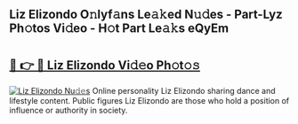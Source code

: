 ## Liz Elizondo O𝚗lyf𝚊ns Le𝚊𝚔ed N𝚞𝚍es - Part-Lyz Ph𝚘tos Vi𝚍eo - H𝚘t Part Le𝚊𝚔s eQyEm

# <h2><a href="http://hf77hxd.feru.top/?c=Liz+Elizondo">🔗 👉 🔴 Liz Elizondo Vi𝚍𝚎o Ph𝚘t𝚘𝚜</a></h2>

[![Liz Elizondo Nu𝚍𝚎s](https://i.imgur.com/0TWrTi3.gif)](http://hf77hxd.feru.top/?c=Liz+Elizondo)
Online personality Liz Elizondo sharing dance and lifestyle content. Public figures Liz Elizondo are those who hold a position of influence or authority in society. 
